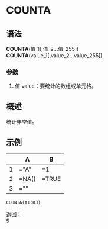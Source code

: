 # COUNTA

## 语法

**COUNTA**(值\_1[,值_2...值_255])  
**COUNTA**(value_1[,value_2...value_255])

### 参数

1. 值 value：要统计的数组或单元格。

## 概述

统计非空值。

## 示例

|     | A     | B     |
| --- | ----- | ----- |
| 1   | ="A"  | =1    |
| 2   | =NA() | =TRUE |
| 3   | =""   |       |

```excel
COUNTA(A1:B3)
```

返回：  
5
